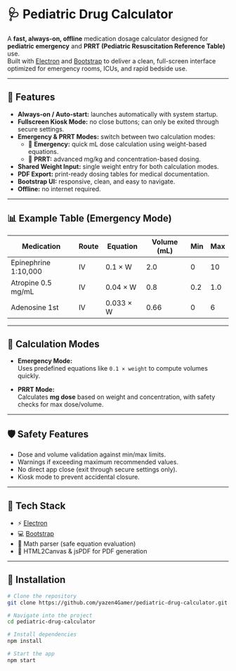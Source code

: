 # 🩺 Pediatric Drug Calculator

A **fast, always-on, offline** medication dosage calculator designed for **pediatric emergency** and **PRRT (Pediatric Resuscitation Reference Table)** use.  
Built with [Electron](https://www.electronjs.org/) and [Bootstrap](https://getbootstrap.com/) to deliver a clean, full-screen interface optimized for emergency rooms, ICUs, and rapid bedside use.

---

## 🚀 Features

- **Always-on / Auto-start:** launches automatically with system startup.  
- **Fullscreen Kiosk Mode:** no close buttons; can only be exited through secure settings.  
- **Emergency & PRRT Modes:** switch between two calculation modes:
  - 🚨 **Emergency:** quick mL dose calculation using weight-based equations.  
  - 💉 **PRRT:** advanced mg/kg and concentration-based dosing.
- **Shared Weight Input:** single weight entry for both calculation modes.  
- **PDF Export:** print-ready dosing tables for medical documentation.  
- **Bootstrap UI:** responsive, clean, and easy to navigate.  
- **Offline:** no internet required.

---

## 📊 Example Table (Emergency Mode)

| Medication               | Route | Equation     | Volume (mL) | Min | Max |
|---------------------------|-------|--------------|------------|-----|-----|
| Epinephrine 1:10,000      | IV    | 0.1 × W      | 2.0        | 0   | 10  |
| Atropine 0.5 mg/mL        | IV    | 0.04 × W     | 0.8        | 0.2 | 1.0 |
| Adenosine 1st             | IV    | 0.033 × W    | 0.66       | 0   | 6   |

---

## 🧮 Calculation Modes

- **Emergency Mode:**  
  Uses predefined equations like `0.1 × weight` to compute volumes quickly.

- **PRRT Mode:**  
  Calculates **mg dose** based on weight and concentration, with safety checks for max dose/volume.

---

## 🛡️ Safety Features

- Dose and volume validation against min/max limits.  
- Warnings if exceeding maximum recommended values.  
- No direct app close (exit through secure settings only).  
- Kiosk mode to prevent accidental closure.

---

## 🧰 Tech Stack

- ⚡ [Electron](https://www.electronjs.org/)
- 💻 [Bootstrap](https://getbootstrap.com/)
- 🧮 Math parser (safe equation evaluation)
- 📝 HTML2Canvas & jsPDF for PDF generation

---

## 🧪 Installation

```bash
# Clone the repository
git clone https://github.com/yazen4Gamer/pediatric-drug-calculator.git

# Navigate into the project
cd pediatric-drug-calculator

# Install dependencies
npm install

# Start the app
npm start
